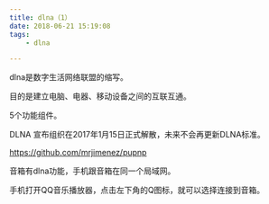 ```yaml
---
title: dlna（1）
date: 2018-06-21 15:19:08
tags:
	- dlna

---
```




dlna是数字生活网络联盟的缩写。

目的是建立电脑、电器、移动设备之间的互联互通。

5个功能组件。



DLNA 宣布组织在2017年1月15日正式解散，未来不会再更新DLNA标准。



 https://github.com/mrjimenez/pupnp



音箱有dlna功能，手机跟音箱在同一个局域网。

手机打开QQ音乐播放器，点击左下角的Q图标，就可以选择连接到音箱。

